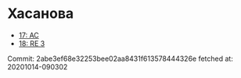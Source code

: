 # Хасанова
- [17: AC](17.md)
- [18: RE 3](18.md)

Commit: 2abe3ef68e32253bee02aa8431f613578444326e
 fetched at: 20201014-090302
